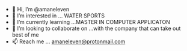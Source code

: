 - 👋 Hi, I’m @amaneleven
- 👀 I’m interested in ... WATER SPORTS
- 🌱 I’m currently learning ...MASTER IN COMPUTER APPLICATON
- 💞️ I’m looking to collaborate on ...with the company that can take out best of me
- 📫 Reach me ... amaneleven@protonmail.com

<!---
amaneleven/amaneleven is a ✨ special ✨ repository because its `README.md` (this file) appears on your GitHub profile.
You can click the Preview link to take a look at your changes.
--->
